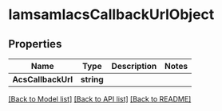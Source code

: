 # IamsamlacsCallbackUrlObject

## Properties
Name | Type | Description | Notes
------------ | ------------- | ------------- | -------------
**AcsCallbackUrl** | **string** |  | 

[[Back to Model list]](../README.md#documentation-for-models) [[Back to API list]](../README.md#documentation-for-api-endpoints) [[Back to README]](../README.md)


